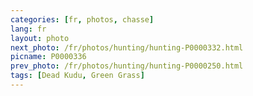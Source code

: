 ```yaml
---
categories: [fr, photos, chasse]
lang: fr
layout: photo
next_photo: /fr/photos/hunting/hunting-P0000332.html
picname: P0000336
prev_photo: /fr/photos/hunting/hunting-P0000250.html
tags: [Dead Kudu, Green Grass]
---
```

